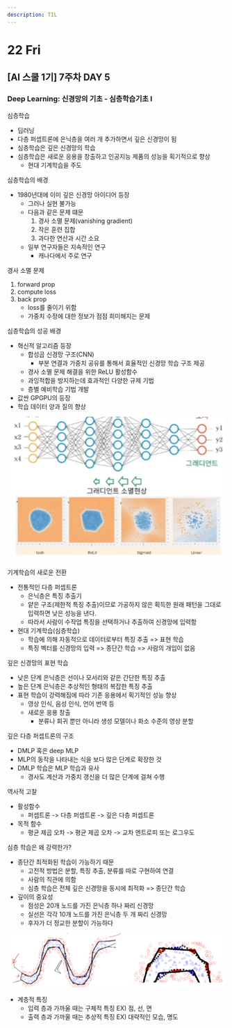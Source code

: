 ```yaml
---
description: TIL
---
```


# 22 Fri

## \[AI 스쿨 1기\] 7주차 DAY 5

### Deep Learning: 신경망의 기초 - 심층학습기초 I

심층학습

* 딥러닝
* 다층 퍼셉트론에 은닉층을 여러 개 추가하면서 깊은 신경망이 됨
* 심층학습은 깊은 신경망의 학습
* 심층학습은 새로운 응용을 창출하고 인공지능 제품의 성능을 획기적으로 향상
  * 현대 기계학습을 주도



심층학습의 배경

* 1980년대에 이미 깊은 신경망 아이디어 등장
  * 그러나 실현 불가능
  * 다음과 같은 문제 떄문
    1. 경사 소멸 문제\(vanishing gradient\)
    2. 작은 훈련 집합
    3. 과다한 연산과 시간 소요
  * 일부 연구자들은 지속적인 연구
    * 캐나다에서 주로 연구



경사 소멸 문제

1. forward prop
2. compute loss
3. back prop
   * loss를 줄이기 위함
   * 가중치 수정에 대한 정보가 점점 희미해지는 문제



심층학습의 성공 배경

* 혁신적 알고리즘 등장
  * 합성곱 신경망 구조\(CNN\)
    * 부분 연결과 가중치 공유를 통해서 효율적인 신경망 학습 구조 제공
  * 경사 소멸 문제 해결을 위한 ReLU 활성함수
  * 과잉적합을 방지하는데 효과적인 다양한 규제 기법
  * 층별 예비학습 기법 개발
* 값싼 GPGPU의 등장
* 학습 데이터 양과 질의 향상

![](../../.gitbook/assets/image%20%28197%29.png)



기계학습의 새로운 전환

* 전통적인 다층 퍼셉트론
  * 은닉층은 특징 추출기
  * 얕은 구조\(제한적 특징 추출\)이므로 가공하지 않은 획득한 원래 패턴을 그대로 입력하면 낮은 성능을 낸다.
  * 따라서 사람이 수작업 특징을 선택하거나 추출하여 신경망에 입력함
* 현대 기계학습\(심층학습\)
  * 학습에 의해 자동적으로 데이터로부터 특징 추출 =&gt; 표현 학습
  * 특징 벡터를 신경망의 입력 =&gt; 종단간 학습 =&gt; 사람의 개입이 없음



깊은 신경망의 표현 학습

* 낮은 단계 은닉층은 선이나 모서리와 같은 간단한 특징 추출
* 높은 단계 은닉층은 추상적인 형태의 복잡한 특징 추출
* 표현 학습이 강력해짐에 따라 기존 응용에서 획기적인 성능 향상
  * 영상 인식, 음성 인식, 언어 번역 등
  * 새로운 응용 창출
    * 분류나 회귀 뿐만 아니라 생성 모델이나 화소 수준의 영상 분할



깊은 다층 퍼셉트론의 구조

* DMLP 혹은 deep MLP
* MLP의 동작을 나타내는 식을 보다 많은 단계로 확장한 것
* DMLP 학습은 MLP 학습과 유사
  * 경사도 계산과 가중치 갱신을 더 많은 단계에 걸쳐 수행



역사적 고찰

* 활성함수
  * 퍼셉트론 -&gt; 다층 퍼셉트론 -&gt; 깊은 다층 퍼셉트론
* 목적 함수
  * 평균 제곱 오차 -&gt; 평균 제곱 오차 -&gt; 교차 엔트로피 또는 로그우도



심층 학습은 왜 강력한가?

* 종단간 최적화된 학습이 가능하기 때문
  * 고전적 방법은 분할, 특징 추출, 분류를 따로 구현하여 연결
  * 사람의 직관에 의함
  * 심층 학습은 전체 깊은 신경망을 동시에 최적화 =&gt; 종단간 학습
* 깊이의 중요성
  * 점성은 20개 노드를 가진 은닉층 하나 짜리 신경망
  * 실선은 각각 10개 노드를 가진 은닉층 두 개 짜리 신경망
  * 후자가 더 정교한 분할이 가능하다

![](../../.gitbook/assets/image%20%28192%29.png)

* 계층적 특징
  * 입력 층과 가까울 때는 구체적 특징 EX\) 점, 선, 면
  * 출력 층과 가까울 때는 추상적 특징 EX\) 대략적인 모습, 명도









